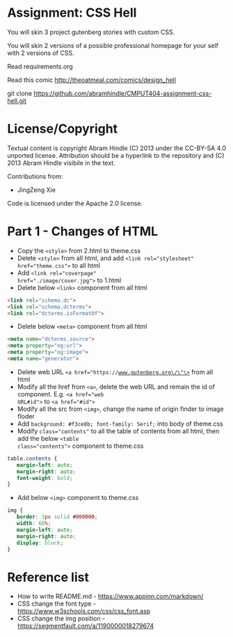 Assignment: CSS Hell
====================

You will skin 3 project gutenberg stories with custom CSS.

You will skin 2 versions of a possible professional homepage for your
self with 2 versions of CSS.

Read requirements.org

Read this comic http://theoatmeal.com/comics/design_hell

git clone https://github.com/abramhindle/CMPUT404-assignment-css-hell.git

License/Copyright
=================

Textual content is copyright Abram Hindle (C) 2013 under the CC-BY-SA
4.0 unported license. Attribution should be a hyperlink to the
repository and (C) 2013 Abram Hindle visibile in the text.

Contributions from:
  * JingZeng Xie

Code is licensed under the Apache 2.0 license.

Part 1 - Changes of HTML
====================
  * Copy the <code>\<style\></code> from 2.html to theme.css
  * Delete <code>\<style\></code> from all html, and add <code>\<link rel="stylesheet" href="theme.css"\></code> to all html
  * Add <code>\<link rel="coverpage" href="./image/cover.jpg"\></code> to 1.html
  * Delete below <code>\<link\></code> component from all html
 ```html
 <link rel="schema.dc"> 
 <link rel="schema.dcterms"> 
 <link rel="dcterms.isFormatOf">
 ``` 
  * Delete below <code>\<meta\></code> component from all html 
 ```html
 <meta name="dcterms.source"> 
 <meta property="og:url"> 
 <meta property="og:image"> 
 <meta name="generator">
 ```
  * Delete web URL <code>\<a href=\"https:\/\/www.gutenberg.org\/\"\></code> from all html
  * Modify all the href from <code>\<a\></code>, delete the web URL and remain the id of component. E.g. <code><a href="web URL#id"\></code> to <code>\<a href="#id"\></code>
  * Modify all the src from <code>\<img\></code>, change the name of origin finder to image floder
  * Add <code>background: #f3ce8b; font-family: Serif;</code> into body of theme.css
  * Modify <code>class="contents"</code> to all the table of contents from all html, then add the below <code>\<table class="contents"\></code> component to theme.css
 ```css
 table.contents {
	margin-left: auto;
	margin-right: auto;
	font-weight: bold;
}
 ```
  * Add below <code>\<img\></code> component to theme.css
 ```css
 img {
	border: 3px solid #000000;
	width: 60%;
	margin-left: auto;
	margin-right: auto;
	display: block;
}
 ```
  
Reference list
====================
  * How to write README.md - https://www.appinn.com/markdown/
  * CSS change the font type - https://www.w3schools.com/css/css_font.asp
  * CSS change the img position - https://segmentfault.com/a/1190000018279674
